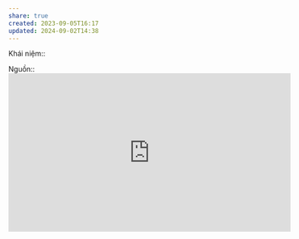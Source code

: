 ```yaml
---
share: true
created: 2023-09-05T16:17
updated: 2024-09-02T14:38
---
```

Khái niệm:: 

Nguồn:: <iframe width="560" height="315" src="https://www.youtube.com/embed/dDUC-LqVrPU?si=H161x-mOwjjMfhH7&t=479" title="YouTube video player" frameborder="0" allow="accelerometer; autoplay; clipboard-write; encrypted-media; gyroscope; picture-in-picture; web-share" referrerpolicy="strict-origin-when-cross-origin" allowfullscreen></iframe>